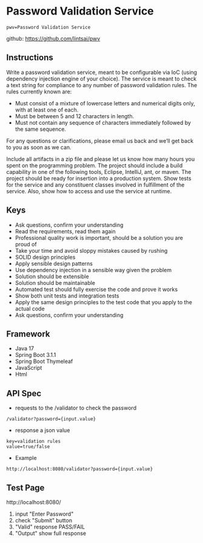 # Password Validation Service
`pwv=Password Validation Service`

github: https://github.com/lintsai/pwv

## Instructions

Write a password validation service, meant to be configurable via IoC (using dependency
injection engine of your choice). The service is meant to check a text string for compliance
to any number of password validation rules. The rules currently known are:

* Must consist of a mixture of lowercase letters and numerical digits only, with at least one
of each.
* Must be between 5 and 12 characters in length.
* Must not contain any sequence of characters immediately followed by the same sequence.

For any questions or clarifications, please email us back and we’ll get back to you as soon as
we can.

Include all artifacts in a zip file and please let us know how many hours you spent on the
programming problem. The project should include a build capability in one of the following
tools, Eclipse, IntelliJ, ant, or maven. The project should be ready for insertion into a
production system. Show tests for the service and any constituent classes involved in
fulfillment of the service. Also, show how to access and use the service at runtime.

## Keys

* Ask questions, confirm your understanding
* Read the requirements, read them again
* Professional quality work is important, should be a solution you are proud of
* Take your time and avoid sloppy mistakes caused by rushing
* SOLID design principles
* Apply sensible design patterns
* Use dependency injection in a sensible way given the problem
* Solution should be extensible
* Solution should be maintainable
* Automated test should fully exercise the code and prove it works
* Show both unit tests and integration tests
* Apply the same design principles to the test code that you apply to the actual code
* Ask questions, confirm your understanding

## Framework
* Java 17
* Spring Boot 3.1.1
* Spring Boot Thymeleaf
* JavaScript
* Html

## API Spec
- requests to the /validator to check the password
```
/validator?password={input.value}
```
- response a json value
```
key=validation rules
value=true/false
```
- Example
```
http://localhost:8080/validator?password={input.value}
```

## Test Page
http://localhost:8080/

1. input "Enter Password"
2. check "Submit" button
3. "Valid" response PASS/FAIL
4. "Output" show full response